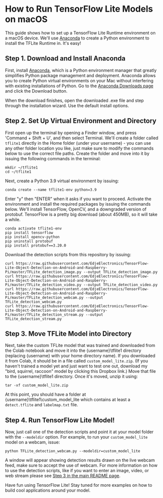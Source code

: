 # How to Run TensorFlow Lite Models on macOS
This guide shows how to set up a TensorFlow Lite Runtime environment on a macOS device. We'll use [Anaconda](https://www.anaconda.com/) to create a Python environment to install the TFLite Runtime in. It's easy!

## Step 1. Download and Install Anaconda
First, install [Anaconda](https://www.anaconda.com/), which is a Python environment manager that greatly simplifies Python package management and deployment. Anaconda allows you to create Python virtual environments on your Mac without interfering with existing installations of Python. Go to the [Anaconda Downloads page](https://www.anaconda.com/products/distribution) and click the Download button.

When the download finishes, open the downloaded .exe file and step through the installation wizard. Use the default install options.

## Step 2. Set Up Virtual Environment and Directory
First open up the terminal by opening a Finder window, and press 'Command + Shift + U', and then select Terminal. We'll create a folder called `tflite1` directly in the Home folder (under your username) - you can use any other folder location you like, just make sure to modify the commands below to use the correct file paths. Create the folder and move into it by issuing the following commands in the terminal:

```
mkdir ~/tflite1
cd ~/tflite1
```

Next, create a Python 3.9 virtual environment by issuing:

```
conda create --name tflite1-env python=3.9
```

Enter "y" then "ENTER" when it asks if you want to proceed. Activate the environment and install the required packages by issuing the commands below. We'll install TensorFlow, OpenCV, and a downgraded version of protobuf. TensorFlow is a pretty big download (about 450MB), so it will take a while.

```
conda activate tflite1-env
pip install tensorflow
pip install opencv-python
pip uninstall protobuf
pip install protobuf==3.20.0
```

Download the detection scripts from this repository by issuing:

```
curl https://raw.githubusercontent.com/EdjeElectronics/TensorFlow-Lite-Object-Detection-on-Android-and-Raspberry-Pi/master/TFLite_detection_image.py --output TFLite_detection_image.py
curl https://raw.githubusercontent.com/EdjeElectronics/TensorFlow-Lite-Object-Detection-on-Android-and-Raspberry-Pi/master/TFLite_detection_video.py --output TFLite_detection_video.py
curl https://raw.githubusercontent.com/EdjeElectronics/TensorFlow-Lite-Object-Detection-on-Android-and-Raspberry-Pi/master/TFLite_detection_webcam.py --output TFLite_detection_webcam.py
curl https://raw.githubusercontent.com/EdjeElectronics/TensorFlow-Lite-Object-Detection-on-Android-and-Raspberry-Pi/master/TFLite_detection_stream.py --output TFLite_detection_stream.py
```

## Step 3. Move TFLite Model into Directory
Next, take the custom TFLite model that was trained and downloaded from the Colab notebook and move it into the {username}\tflite1 directory (replacing {username} with your home directory name). If you downloaded it from Colab, it should be in a file called `custom_model_lite.zip`. (If you haven't trained a model yet and just want to test one out, download my "bird, squirrel, raccoon" model by clicking this Dropbox link.) Move that file to the {username}\tflite1 directory. Once it's moved, unzip it using:

```
tar -xf custom_model_lite.zip
```

At this point, you should have a folder at {username}\tflite1\custom_model_lite which contains at least a `detect.tflite` and `labelmap.txt` file.

## Step 4. Run TensorFlow Lite Model!
Now, just call one of the detection scripts and point it at your model folder with the `--modeldir` option. For example, to run your `custom_model_lite` model on a webcam, issue:

```
python TFLite_detection_webcam.py --modeldir=custom_model_lite
```

A window will appear showing detection results drawn on the live webcam feed, make sure to accept the use of webcam. For more information on how to use the detection scripts, like if you want to enter an image, video, or web stream please see [Step 3 in the main README page](https://github.com/EdjeElectronics/TensorFlow-Lite-Object-Detection-on-Android-and-Raspberry-Pi#step-3-run-tensorflow-lite-models).

Have fun using TensorFlow Lite! Stay tuned for more examples on how to build cool applications around your model.
